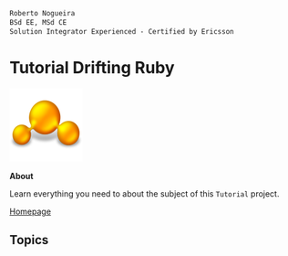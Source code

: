 ```
Roberto Nogueira  
BSd EE, MSd CE
Solution Integrator Experienced - Certified by Ericsson
```
# Tutorial Drifting Ruby

![tutorial image](images/tutorial.png)

**About**

Learn everything you need to about the subject of this `Tutorial` project.

[Homepage](https://www.youtube.com/channel/UCxJaNyXCQw0mghY0hA1wA9w)

## Topics
```
```
